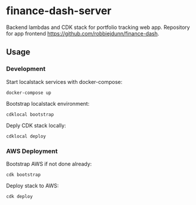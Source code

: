# finance-dash-server

Backend lambdas and CDK stack for portfolio tracking web app. Repository for app frontend https://github.com/robbiejdunn/finance-dash.

## Usage

### Development

Start localstack services with docker-compose:

`docker-compose up`

Bootstrap localstack environment:

`cdklocal bootstrap`

Deply CDK stack locally:

`cdklocal deploy`

### AWS Deployment

Bootstrap AWS if not done already:

`cdk bootstrap`

Deploy stack to AWS:

`cdk deploy`
